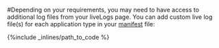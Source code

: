 #Depending on your requirements, you may need to have access to additional log files from your liveLogs page. You can add custom live log file(s) for each application type in your [manifest](http://help.cloud66.com/building-your-stack/building-your-manifest-file) file:



{%include _inlines/path_to_code %}






